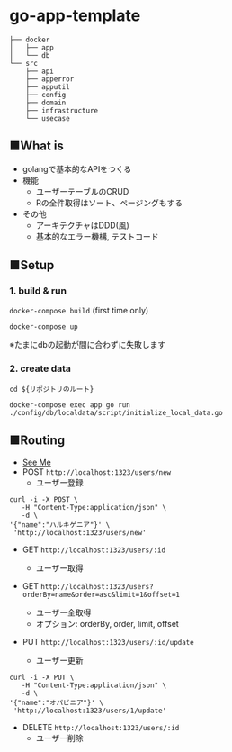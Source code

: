 # go-app-template

```
├── docker
│   ├── app
│   └── db
└── src
    ├── api
    ├── apperror
    ├── apputil
    ├── config
    ├── domain
    ├── infrastructure
    └── usecase
```
## ■What is

* golangで基本的なAPIをつくる
* 機能
    * ユーザーテーブルのCRUD
    * Rの全件取得はソート、ページングもする
* その他
    * アーキテクチャはDDD(風)
    * 基本的なエラー機構, テストコード

## ■Setup

### 1. build & run
`docker-compose build` (first time only)

`docker-compose up`

※たまにdbの起動が間に合わずに失敗します

### 2. create data

`cd ${リポジトリのルート}`

`docker-compose exec app go run ./config/db/localdata/script/initialize_local_data.go`

## ■Routing

* [See Me](https://github.com/yuto-ohta/go-app-template/blob/master/src/config/route/router.go)
* POST `http://localhost:1323/users/new`
    * ユーザー登録

```
curl -i -X POST \
   -H "Content-Type:application/json" \
   -d \
'{"name":"ハルキゲニア"}' \
 'http://localhost:1323/users/new'
```

* GET `http://localhost:1323/users/:id`
    * ユーザー取得
    
* GET `http://localhost:1323/users?orderBy=name&order=asc&limit=1&offset=1`
    * ユーザー全取得
    * オプション: orderBy, order, limit, offset

* PUT `http://localhost:1323/users/:id/update`
    * ユーザー更新
    
```
curl -i -X PUT \
   -H "Content-Type:application/json" \
   -d \
'{"name":"オパビニア"}' \
 'http://localhost:1323/users/1/update'
```

* DELETE `http://localhost:1323/users/:id`
    * ユーザー削除
